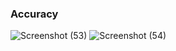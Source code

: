 ### Accuracy

![Screenshot (53)](https://github.com/Ibrokhim7755/DL_Class_projects/assets/89033710/7c812646-6914-44c8-9381-25b11df45fef)
![Screenshot (54)](https://github.com/Ibrokhim7755/DL_Class_projects/assets/89033710/2c43edc5-dc71-4670-b6ef-8a326e98c69e)
